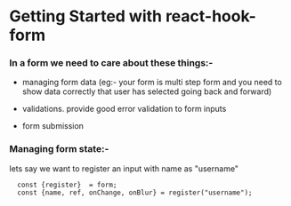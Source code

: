 # Getting Started with react-hook-form

### In a form we need to care about these things:-

- managing form data (eg:- your form is multi step form and you need to show data correctly that user has selected going back and forward)

- validations. provide good error validation to form inputs

- form submission

### Managing form state:-

lets say we want to register an input with name as "username"

```const form = useForm();
  const {register}  = form;
  const {name, ref, onChange, onBlur} = register("username");
```
